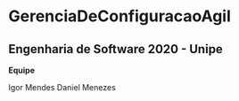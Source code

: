 ﻿# GerenciaDeConfiguracaoAgil

## Engenharia de Software 2020 - Unipe

**Equipe**

Igor Mendes
Daniel Menezes






 
